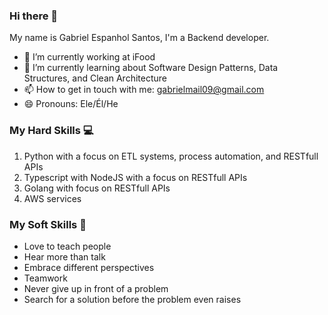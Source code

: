 ### Hi there 👋

My name is Gabriel Espanhol Santos, I'm a Backend developer.

- 🔭 I’m currently working at iFood
- 🌱 I’m currently learning about Software Design Patterns, Data Structures, and Clean Architecture
- 📫 How to get in touch with me: gabrielmail09@gmail.com
- 😄 Pronouns: Ele/Él/He

### My Hard Skills 💻

1. Python with a focus on ETL systems, process automation, and RESTfull APIs
2. Typescript with NodeJS with a focus on RESTfull APIs
3. Golang with focus on RESTfull APIs
4. AWS services

### My Soft Skills 💬

- Love to teach people
- Hear more than talk
- Embrace different perspectives
- Teamwork
- Never give up in front of a problem
- Search for a solution before the problem even raises
